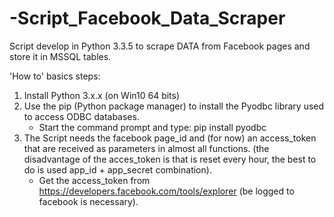 # -Script_Facebook_Data_Scraper
Script develop in Python 3.3.5 to scrape DATA from Facebook pages and store it in MSSQL tables.


'How to' basics steps:
1. Install Python 3.x.x (on Win10 64 bits)
2. Use the pip (Python package manager) to install the Pyodbc library used to access ODBC databases.
    - Start the command prompt and type: pip install pyodbc
3. The Script needs the facebook page_id and (for now) an access_token that are received as parameters in almost all functions. (the disadvantage of the acces_token is that is reset every hour, the best to do is used app_id + app_secret combination).
    - Get the access_token from https://developers.facebook.com/tools/explorer (be logged to facebook is necessary).
